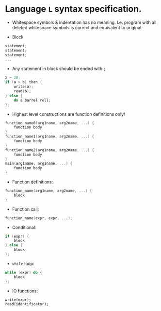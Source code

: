 # Language `L` syntax specification.

- Whitespace symbols & indentation has no meaning. I.e. program with all deleted whitespace symbols is correct and equivalent to original.

- Block 
```c++
statement; 
statement;
statement;
...
```

- Any statement in block should be ended with `;`
```c++
x = 20;
if (a > b) then {
    write(a);
    read(b);
} else {
    do a barrel roll;
};
```

- Highest level constructions are function definitions only!
```c++
function_name0(arg1name, arg2name, ...) {
    function body
}
function_name1(arg1name, arg2name, ...) {
    function body
}
function_name2(arg1name, arg2name, ...) {
    function body
}
main(arg1name, arg2name, ...) {
    function body
}
```

- Function definitions:
```c++
function_name(arg1name, arg2name, ...) {
    block
}
```

- Function call:
```c++
function_name(expr, expr, ...);
```

- Conditional: 
```c++
if (expr) {
    block
} else {
    block
};
```

- `while` loop:
```c++
while (expr) do {
    block
};
```

- IO functions:
```
write(expr);
read(identificator);
```

